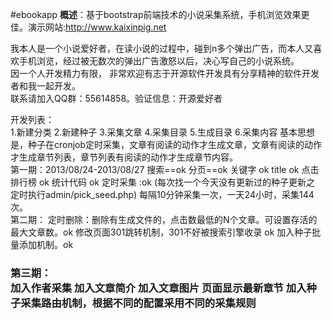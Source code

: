 #ebookapp
<b>概述</b>：基于bootstrap前端技术的小说采集系统，手机浏览效果更佳。演示网站:http://www.kaixinpig.net<br>

我本人是一个小说爱好者，在读小说的过程中，碰到n多个弹出广告，而本人又喜欢手机浏览，经过被无数次的弹出广告激怒以后，决心写自己的小说系统。<br>
因一个人开发精力有限， 非常欢迎有志于开源软件开发具有分享精神的软件开发者和我一起开发。<br>
联系请加入QQ群：55614858。验证信息：开源爱好者<br>

开发列表：<br>
1.新建分类
2.新建种子
3.采集文章
4.采集目录
5.生成目录
6.采集内容
基本思想是，种子在cronjob定时采集，文章有阅读的动作才生成文章，文章有阅读的动作才生成章节列表，章节列表有阅读的动作才生成章节内容。
<br>
第一期：2013/08/24-2013/08/27
搜索==ok
分页==ok
关键字 ok
title ok
点击排行榜 ok
统计代码 ok
定时采集 :ok (每次找一个今天没有更新过的种子更新之 定时执行admin/pick_seed.php) 
每隔10分钟采集一次，一天24小时，采集144次。
<br>
第二期：
定时删除：删除有生成文件的，点击数最低的N个文章。可设置存活的最大文章数。ok
修改页面301跳转机制，301不好被搜索引擎收录 ok
加入种子批量添加机制。ok
<br>

<h3>第三期：
<br>
加入作者采集
加入文章简介
加入文章图片
页面显示最新章节
加入种子采集路由机制，根据不同的配置采用不同的采集规则
<br>



